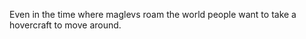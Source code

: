 ---
---

Even in the time where maglevs roam the world people want to take a hovercraft to move around.
